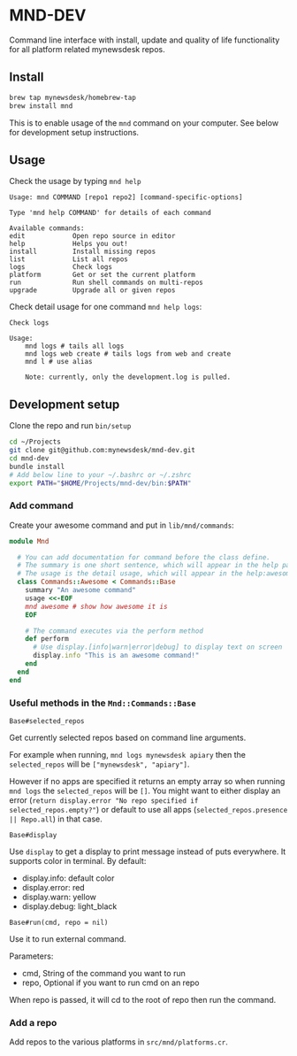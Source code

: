 # MND-DEV

Command line interface with install, update and quality of life functionality for all platform related mynewsdesk repos.

## Install

```bash
brew tap mynewsdesk/homebrew-tap
brew install mnd
```

This is to enable usage of the `mnd` command on your computer.
See below for development setup instructions.

## Usage

Check the usage by typing `mnd help`

```
Usage: mnd COMMAND [repo1 repo2] [command-specific-options]

Type 'mnd help COMMAND' for details of each command

Available commands:
edit            Open repo source in editor
help            Helps you out!
install         Install missing repos
list            List all repos
logs            Check logs
platform        Get or set the current platform
run             Run shell commands on multi-repos
upgrade         Upgrade all or given repos
```

Check detail usage for one command `mnd help logs`:

```
Check logs

Usage:
    mnd logs # tails all logs
    mnd logs web create # tails logs from web and create
    mnd l # use alias

    Note: currently, only the development.log is pulled.
```

## Development setup

Clone the repo and run `bin/setup`
```bash
cd ~/Projects
git clone git@github.com:mynewsdesk/mnd-dev.git
cd mnd-dev
bundle install
# Add below line to your ~/.bashrc or ~/.zshrc
export PATH="$HOME/Projects/mnd-dev/bin:$PATH"
```

### Add command

Create your awesome command and put in `lib/mnd/commands`:

```ruby
module Mnd

  # You can add documentation for command before the class define.
  # The summary is one short sentence, which will appear in the help page
  # The usage is the detail usage, which will appear in the help:awesome page
  class Commands::Awesome < Commands::Base
    summary "An awesome command"
    usage <<-EOF
    mnd awesome # show how awesome it is
    EOF

    # The command executes via the perform method
    def perform
      # Use display.[info|warn|error|debug] to display text on screen
      display.info "This is an awesome command!"
    end
  end
end
```

### Useful methods in the `Mnd::Commands::Base`

`Base#selected_repos`

Get currently selected repos based on command line arguments.

For example when running, `mnd logs mynewsdesk apiary` then the `selected_repos`
will be `["mynewsdesk", "apiary"]`.

However if no apps are specified it returns an empty array so when running
`mnd logs` the `selected_repos` will be `[]`. You might want to either display
an error (`return display.error "No repo specified if selected_repos.empty?"`) or
default to use all apps (`selected_repos.presence || Repo.all`) in that case.

`Base#display`

Use `display` to get a display to print message instead of puts everywhere.
It supports color in terminal. By default:

* display.info: default color
* display.error: red
* display.warn: yellow
* display.debug: light_black

`Base#run(cmd, repo = nil)`

Use it to run external command.

Parameters:

* cmd, String of the command you want to run
* repo, Optional if you want to run cmd on an repo

When repo is passed, it will cd to the root of repo then run the command.

### Add a repo

Add repos to the various platforms in `src/mnd/platforms.cr`.
